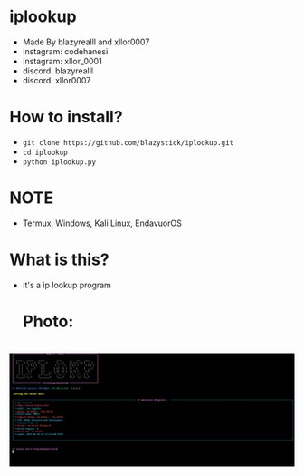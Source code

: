 # iplookup
- Made By blazyrealll and xllor0007
- instagram: codehanesi
- instagram: xllor_0001
- discord: blazyrealll
- discord: xllor0007

# How to install?
- ```git clone https://github.com/blazystick/iplookup.git```
- ```cd iplookup```
- ```python iplookup.py```
# NOTE
- Termux, Windows, Kali Linux, EndavuorOS
# What is this?
- it's a ip lookup program
  # Photo: 
# 
![Thumb.png](https://github.com/blazystick/iplookup/blob/main/thumb.png)
